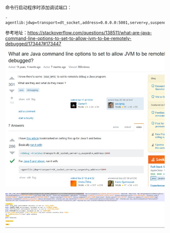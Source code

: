 命令行启动程序时添加调试端口：
```
-agentlib:jdwp=transport=dt_socket,address=0.0.0.0:5001,server=y,suspend=n
```

参考地址：https://stackoverflow.com/questions/138511/what-are-java-command-line-options-to-set-to-allow-jvm-to-be-remotely-debugged/173447#173447

![](https://raw.githubusercontent.com/willxiang/code-note/master/img/Snipaste_2019-11-14_11-24-59.jpg)

![](https://raw.githubusercontent.com/willxiang/code-note/master/img/Snipaste_2019-11-14_11-26-38.jpg)
